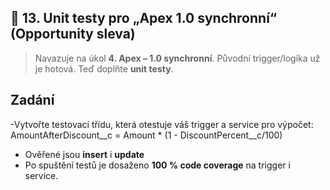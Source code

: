 ## 🧪 13. Unit testy pro „Apex 1.0 synchronní“ (Opportunity sleva)

> Navazuje na úkol **4. Apex – 1.0 synchronní**. Původní trigger/logika už je hotová. Teď doplňte **unit testy**.

## Zadání
-Vytvořte testovací třídu, která otestuje váš trigger a service pro výpočet:
    AmountAfterDiscount__c = Amount * (1 - DiscountPercent__c/100)
- Ověřené jsou **insert** i **update**
- Po spuštění testů je dosaženo **100 % code coverage** na trigger i service.

